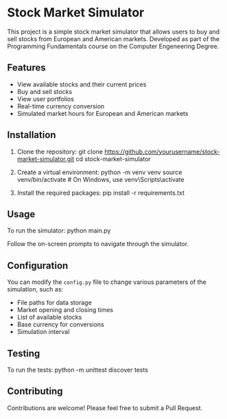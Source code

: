 # Stock Market Simulator

This project is a simple stock market simulator that allows users to buy and sell stocks from European and American markets. Developed as part of the Programming Fundamentals course on the Computer Engeneering Degree.

## Features

- View available stocks and their current prices
- Buy and sell stocks
- View user portfolios
- Real-time currency conversion
- Simulated market hours for European and American markets

## Installation

1. Clone the repository:
  git clone https://github.com/yourusername/stock-market-simulator.git
  cd stock-market-simulator

2. Create a virtual environment:
  python -m venv venv
  source venv/bin/activate  # On Windows, use venv\Scripts\activate

3. Install the required packages:
  pip install -r requirements.txt

## Usage

To run the simulator: python main.py

Follow the on-screen prompts to navigate through the simulator.

## Configuration

You can modify the `config.py` file to change various parameters of the simulation, such as:

- File paths for data storage
- Market opening and closing times
- List of available stocks
- Base currency for conversions
- Simulation interval

## Testing

To run the tests: python -m unittest discover tests

## Contributing

Contributions are welcome! Please feel free to submit a Pull Request.
